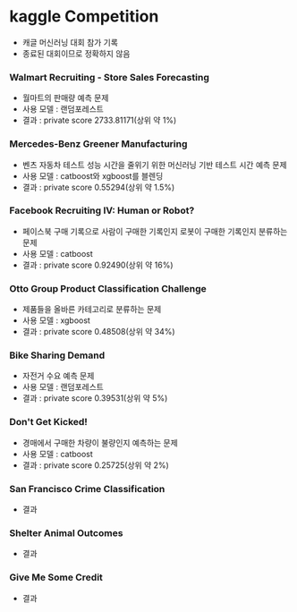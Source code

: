 # kaggle Competition
* 캐글 머신러닝 대회 참가 기록
* 종료된 대회이므로 정확하지 않음

### Walmart Recruiting - Store Sales Forecasting
* 월마트의 판매량 예측 문제
* 사용 모델 : 랜덤포레스트
* 결과 : private score 2733.81171(상위 약 1%)
### Mercedes-Benz Greener Manufacturing
* 벤츠 자동차 테스트 성능 시간을 줄위기 위한 머신러닝 기반 테스트 시간 예측 문제
* 사용 모델 : catboost와 xgboost를 블렌딩
* 결과 : private score 0.55294(상위 약 1.5%)
### Facebook Recruiting IV: Human or Robot?
* 페이스북 구매 기록으로 사람이 구매한 기록인지 로봇이 구매한 기록인지 분류하는 문제
* 사용 모델 : catboost
* 결과 : private score 0.92490(상위 약 16%)
### Otto Group Product Classification Challenge
* 제품들을 올바른 카테고리로 분류하는 문제
* 사용 모델 : xgboost
* 결과 : private score 0.48508(상위 약 34%)
### Bike Sharing Demand
* 자전거 수요 예측 문제
* 사용 모델 : 랜덤포레스트
* 결과 : private score 0.39531(상위 약 5%)
### Don't Get Kicked!
* 경매에서 구매한 차량이 불량인지 예측하는 문제
* 사용 모델 : catboost
* 결과 : private score 0.25725(상위 약 2%)
### San Francisco Crime Classification
* 결과
### Shelter Animal Outcomes
* 결과
### Give Me Some Credit
* 결과
